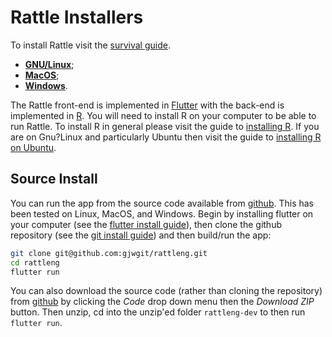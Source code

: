 # Rattle Installers

To install Rattle visit the [survival
guide](https://survivor.togaware.com/datascience/installing-rattle.html).

- [**GNU/Linux**](https://survivor.togaware.com/datascience/installing-rattle-on-linux.html);
- [**MacOS**](https://survivor.togaware.com/datascience/installing-rattle-on-macos.html);
- [**Windows**](https://survivor.togaware.com/datascience/installing-rattle-on-windows.html).

The Rattle front-end is implemented in [Flutter](https://flutter.dev/)
with the back-end is implemented in [R](https://r-project.org/). You
will need to install R on your computer to be able to run Rattle. To
install R in general please visit the guide to [installing
R](https://survivor.togaware.com/datascience/installing-r.html). If
you are on Gnu?Linux and particularly Ubuntu then visit the guide to
[installing R on
Ubuntu](https://survivor.togaware.com/datascience/installing-r-with-cran-on-ubuntu.html).

## Source Install

You can run the app from the source code available from
[github](https://github.com/gjwgit/rattleng). This has been tested on
Linux, MacOS, and Windows. Begin by installing flutter on your
computer (see the [flutter install
guide](https://docs.flutter.dev/get-started/install)), then clone the
github repository (see the [git install
guide](https://git-scm.com/book/en/v2/Getting-Started-Installing-Git))
and then build/run the app:

```bash
git clone git@github.com:gjwgit/rattleng.git
cd rattleng
flutter run
```

You can also download the source code (rather than cloning the
repository) from [github](https://github.com/gjwgit/rattleng) by
clicking the _Code_ drop down menu then the _Download ZIP_
button. Then unzip, cd into the unzip'ed folder `rattleng-dev` to
then run `flutter run`.
